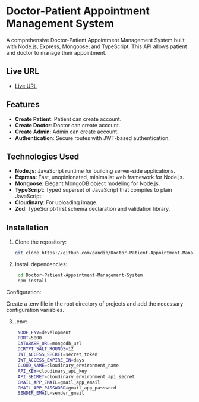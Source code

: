 # Doctor-Patient Appointment Management System

A comprehensive Doctor-Patient Appointment Management System built with Node.js, Express, Mongoose, and TypeScript. This API allows patient and doctor to manage their appointment.

## Live URL

- [Live URL](https://doctor-patient-appointment-manageme.vercel.app/)

## Features

- **Create Patient**: Patient can create account.
- **Create Doctor**: Doctor can create account.
- **Create Admin**: Admin can create account.
- **Authentication**: Secure routes with JWT-based authentication.

## Technologies Used

- **Node.js**: JavaScript runtime for building server-side applications.
- **Express**: Fast, unopinionated, minimalist web framework for Node.js.
- **Mongoose**: Elegant MongoDB object modeling for Node.js.
- **TypeScript**: Typed superset of JavaScript that compiles to plain JavaScript.
- **Cloudinary**: For uploading image.
- **Zod**: TypeScript-first schema declaration and validation library.

## Installation

1. Clone the repository:

   ```bash
   git clone https://github.com/gandib/Doctor-Patient-Appointment-Management-System
   ```

2. Install dependencies:

   ```bash
    cd Doctor-Patient-Appointment-Management-System
    npm install
   ```

Configuration:

Create a .env file in the root directory of projects and add the necessary configuration variables.

3. .env:

   ```bash
    NODE_ENV=development
    PORT=5000
    DATABASE_URL=mongodb_url
    DCRYPT_SALT_ROUNDS=12
    JWT_ACCESS_SECRET=secret_token
    JWT_ACCESS_EXPIRE_IN=days
    CLOUD_NAME=cloudinary_environment_name
    API_KEY=cloudinary_api_key
    API_SECRET=cloudinary_environment_api_secret
    GMAIL_APP_EMAIL=gmail_app_email
    GMAIL_APP_PASSWORD=gmail_app_password
    SENDER_EMAIL=sender_gmail
   ```
